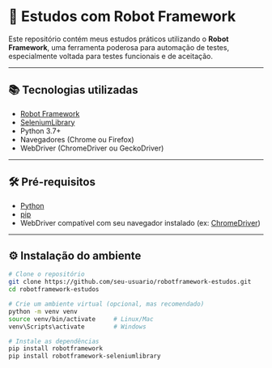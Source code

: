 # 🤖 Estudos com Robot Framework

Este repositório contém meus estudos práticos utilizando o **Robot Framework**, uma ferramenta poderosa para automação de testes, especialmente voltada para testes funcionais e de aceitação.

---

## 📚 Tecnologias utilizadas

- [Robot Framework](https://robotframework.org/)
- [SeleniumLibrary](https://robotframework.org/SeleniumLibrary/)
- Python 3.7+
- Navegadores (Chrome ou Firefox)
- WebDriver (ChromeDriver ou GeckoDriver)

---

## 🛠️ Pré-requisitos

- [Python](https://www.python.org/downloads/)
- [pip](https://pip.pypa.io/en/stable/)
- WebDriver compatível com seu navegador instalado (ex: [ChromeDriver](https://sites.google.com/chromium.org/driver/))

---

## ⚙️ Instalação do ambiente

```bash
# Clone o repositório
git clone https://github.com/seu-usuario/robotframework-estudos.git
cd robotframework-estudos

# Crie um ambiente virtual (opcional, mas recomendado)
python -m venv venv
source venv/bin/activate     # Linux/Mac
venv\Scripts\activate        # Windows

# Instale as dependências
pip install robotframework
pip install robotframework-seleniumlibrary

